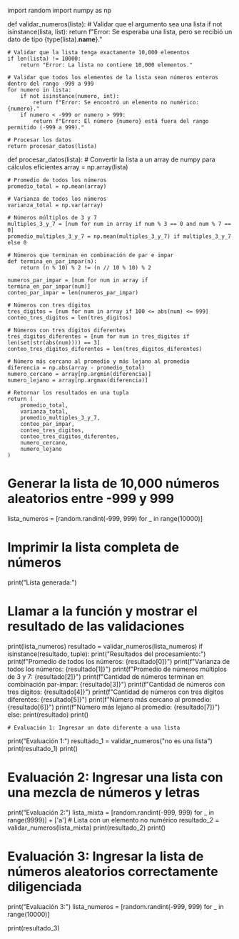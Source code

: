 import random
import numpy as np

def validar_numeros(lista):
    # Validar que el argumento sea una lista
    if not isinstance(lista, list):
        return f"Error: Se esperaba una lista, pero se recibió un dato de tipo {type(lista).__name__}."

    # Validar que la lista tenga exactamente 10,000 elementos
    if len(lista) != 10000:
        return "Error: La lista no contiene 10,000 elementos."

    # Validar que todos los elementos de la lista sean números enteros dentro del rango -999 a 999
    for numero in lista:
        if not isinstance(numero, int):
            return f"Error: Se encontró un elemento no numérico: {numero}."
        if numero < -999 or numero > 999:
            return f"Error: El número {numero} está fuera del rango permitido (-999 a 999)."

    # Procesar los datos
    return procesar_datos(lista)

def procesar_datos(lista):
    # Convertir la lista a un array de numpy para cálculos eficientes
    array = np.array(lista)

    # Promedio de todos los números
    promedio_total = np.mean(array)

    # Varianza de todos los números
    varianza_total = np.var(array)

    # Números múltiplos de 3 y 7
    multiples_3_y_7 = [num for num in array if num % 3 == 0 and num % 7 == 0]
    promedio_multiples_3_y_7 = np.mean(multiples_3_y_7) if multiples_3_y_7 else 0

    # Números que terminan en combinación de par e impar
    def termina_en_par_impar(n):
        return (n % 10) % 2 != (n // 10 % 10) % 2

    numeros_par_impar = [num for num in array if termina_en_par_impar(num)]
    conteo_par_impar = len(numeros_par_impar)

    # Números con tres dígitos
    tres_digitos = [num for num in array if 100 <= abs(num) <= 999]
    conteo_tres_digitos = len(tres_digitos)

    # Números con tres dígitos diferentes
    tres_digitos_diferentes = [num for num in tres_digitos if len(set(str(abs(num)))) == 3]
    conteo_tres_digitos_diferentes = len(tres_digitos_diferentes)

    # Número más cercano al promedio y más lejano al promedio
    diferencia = np.abs(array - promedio_total)
    numero_cercano = array[np.argmin(diferencia)]
    numero_lejano = array[np.argmax(diferencia)]

    # Retornar los resultados en una tupla
    return (
        promedio_total,
        varianza_total,
        promedio_multiples_3_y_7,
        conteo_par_impar,
        conteo_tres_digitos,
        conteo_tres_digitos_diferentes,
        numero_cercano,
        numero_lejano
    )

# Generar la lista de 10,000 números aleatorios entre -999 y 999
lista_numeros = [random.randint(-999, 999) for _ in range(10000)]

# Imprimir la lista completa de números
print("Lista generada:")

# Llamar a la función y mostrar el resultado de las validaciones
print(lista_numeros)
resultado = validar_numeros(lista_numeros)
if isinstance(resultado, tuple):
    print("Resultados del procesamiento:")
    print(f"Promedio de todos los números: {resultado[0]}")
    print(f"Varianza de todos los números: {resultado[1]}")
    print(f"Promedio de números múltiplos de 3 y 7: {resultado[2]}")
    print(f"Cantidad de números terminan en combinación par-impar: {resultado[3]}")
    print(f"Cantidad de números con tres dígitos: {resultado[4]}")
    print(f"Cantidad de números con tres dígitos diferentes: {resultado[5]}")
    print(f"Número más cercano al promedio: {resultado[6]}")
    print(f"Número más lejano al promedio: {resultado[7]}")
else:
    print(resultado)
print()

    # Evaluación 1: Ingresar un dato diferente a una lista
print("Evaluación 1:")
resultado_1 = validar_numeros("no es una lista")
print(resultado_1)
print()

# Evaluación 2: Ingresar una lista con una mezcla de números y letras
print("Evaluación 2:")
lista_mixta = [random.randint(-999, 999) for _ in range(9999)] + ['a']  # Lista con un elemento no numérico
resultado_2 = validar_numeros(lista_mixta)
print(resultado_2)
print()

# Evaluación 3: Ingresar la lista de números aleatorios correctamente diligenciada
print("Evaluación 3:")
lista_numeros = [random.randint(-999, 999) for _ in range(10000)]

print(resultado_3)
